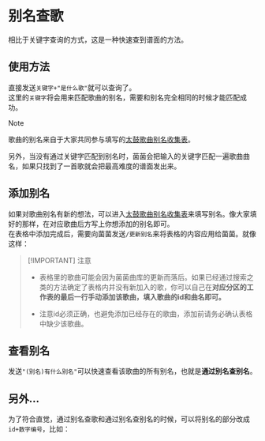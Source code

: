 <script>
import Chatbox from '/components/messager.vue'
export default {
  components: {
    Chatbox,
  },
  data() {
    return {
      chatMessages1: [
        { sender: 'me', text: '百花缭乱是什么歌' },
        { sender: 'other', text:`你找的是不是：鬼 id764
【百花繚乱】
收录平台： AC11~12增、无印~绿、虹2020~虹2024、AC14、11亚、12亚、巴西桃、海外虹、PSPDX、DS2、3DS2、Wii4、PTB、手机版plus、RC、NS RPG、NS1、NS2 MP、国行虹
所在分区：ナムコオリジナル
难度：★×8
BPM: 148
“谱面会分歧哦！”
国行街机已收录！
汉化曲名：【百花缭乱】`, image:'../search_3.png' },
      ],
      chatMessages2: [
        { sender: 'me', text: '/更新别名' },
        { sender: 'other', text:`更新中，稍等！` },
        { sender: 'other', text:`更新完成` },
      ],
      chatMessages3: [
        { sender: 'me', text: '百花缭乱有什么别名' },
        { sender: 'other', text:`这首歌是【百花繚乱】，它有以下这些别名：
百花
分歧
画龙点睛系列
画龙系列
武斗
国行待机音乐

如果末尾有里谱的标注在查歌时请忽略。` }
      ],
      chatMessages4: [
        { sender: 'me', text: 'id764是什么歌' },
        { sender: 'other', text:`你找的是不是：鬼 id764
【百花繚乱】
收录平台： AC11~12增、无印~绿、虹2020~虹2024、AC14、11亚、12亚、巴西桃、海外虹、PSPDX、DS2、3DS2、Wii4、PTB、手机版plus、RC、NS RPG、NS1、NS2 MP、国行虹
所在分区：ナムコオリジナル
难度：★×8
BPM: 148
“谱面会分歧哦！”
国行街机已收录！
汉化曲名：【百花缭乱】`, image:'../search_3.png' },]
    };
  },
};
</script>


# 别名查歌
相比于关键字查询的方式，这是一种快速查到谱面的方法。  

## 使用方法
直接发送`关键字+"是什么歌"`就可以查询了。  
这里的`关键字`将会用来匹配歌曲的别名，需要和别名完全相同的时候才能匹配成功。
> [!NOTE]
> 歌曲的别名来自于大家共同参与填写的[太鼓歌曲别名收集表](https://www.kdocs.cn/l/cauSVZId2ohu)。

<Chatbox :messages="chatMessages1" 
myAvatar='../avatar_neko.png' 
otherAvatar="../avatar_kinoko.png" />

另外，当没有通过关键字匹配到别名时，菌菌会把输入的关键字匹配一遍歌曲曲名，如果只找到了一首歌就会把最高难度的谱面发出来。

## 添加别名
如果对歌曲别名有新的想法，可以进入[太鼓歌曲别名收集表](https://www.kdocs.cn/l/cauSVZId2ohu)来填写别名。像大家填好的那样，在对应歌曲后方写上你想添加的别名即可。  
在表格中添加完成后，需要向菌菌发送`/更新别名`来将表格的内容应用给菌菌。就像这样：

<Chatbox :messages="chatMessages2" 
myAvatar='../avatar_neko.png' 
otherAvatar="../avatar_kinoko.png" />

> [!IMPORTANT] 注意
> - 表格里的歌曲可能会因为菌菌曲库的更新而落后。如果已经通过搜索之类的方法确定了表格内并没有新加入的歌，你可以自己在**对应分区的工作表的最后一行手动添加该歌曲，填入歌曲的id和曲名即可。**
> 
> - 注意id必须正确，也避免添加已经存在的歌曲，添加前请务必确认表格中缺少该歌曲。


## 查看别名
发送`"(别名)有什么别名"`可以快速查看该歌曲的所有别名，也就是**通过别名查别名**。
<Chatbox :messages="chatMessages3" 
myAvatar='../avatar_neko.png' 
otherAvatar="../avatar_kinoko.png" />

## 另外...
为了符合直觉，通过别名查歌和通过别名查别名的时候，可以将别名的部分改成`id+数字编号`，比如：
<Chatbox :messages="chatMessages4" 
myAvatar='../avatar_neko.png' 
otherAvatar="../avatar_kinoko.png" />